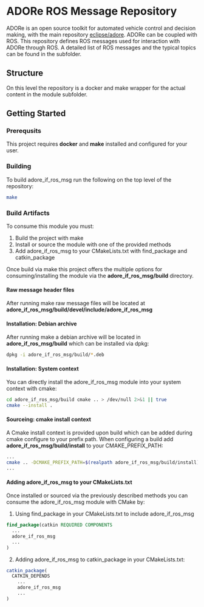 <!--
********************************************************************************
* Copyright (C) 2017-2020 German Aerospace Center (DLR). 
* Eclipse ADORe, Automated Driving Open Research https://eclipse.org/adore
*
* This program and the accompanying materials are made available under the 
* terms of the Eclipse Public License 2.0 which is available at
* http://www.eclipse.org/legal/epl-2.0.
*
* SPDX-License-Identifier: EPL-2.0 
*
* Contributors: 
*   Daniel Heß - initial API and implementation
********************************************************************************
-->
# ADORe ROS Message Repository
ADORe is an open source toolkit for automated vehicle control and decision making, with the main repository [eclipse/adore](https://github.com/eclipse/adore).
ADORe can be coupled with ROS. This repository defines ROS messages used for interaction with ADORe through ROS.
A detailed list of ROS messages and the typical topics can be found in the subfolder.

## Structure
On this level the repository is a docker and make wrapper for the actual content in the module subfolder.

## Getting Started

### Prerequsits
This project requires **docker** and **make** installed and configured for your user.

### Building
To build adore_if_ros_msg run the following on the top level of the repository:
```bash 
make
```

### Build Artifacts

To consume this module you must:
1. Build the project with make
2. Install or source the module with one of the provided methods
3. Add adore_if_ros_msg to your CMakeLists.txt with find_package and catkin_package

Once build via make this project offers the multiple options for 
consuming/installing the module via the **adore_if_ros_msg/build** directory.

#### Raw message header files
After running make raw message files will be located at 
**adore_if_ros_msg/build/devel/include/adore_if_ros_msg**

#### Installation: Debian archive
After running make a debian archive will be located in **adore_if_ros_msg/build** 
which can be installed via dpkg:
```bash
dpkg -i adore_if_ros_msg/build/*.deb
```

#### Installation: System context
You can directly install the adore_if_ros_msg module into your system context 
with cmake:
```bash
cd adore_if_ros_msg/build cmake .. > /dev/null 2>&1 || true 
cmake --install . 
```

#### Sourceing: cmake install context
A Cmake install context is provided upon build which can be added during cmake 
configure to your prefix path. When configuring a build add 
**adore_if_ros_msg/build/install** to your CMAKE_PREFIX_PATH:
```bash
...
cmake .. -DCMAKE_PREFIX_PATH=$(realpath adore_if_ros_msg/build/install)
...
```

#### Adding adore_if_ros_msg to your CMakeLists.txt
Once installed or sourced via the previously described methods you can consume
the adore_if_ros_msg module with CMake by:
1. Using find_package in your CMakeLists.txt to include adore_if_ros_msg
```cmake
find_package(catkin REQUIRED COMPONENTS
  ...
  adore_if_ros_msg
  ...
)
```
2. Adding adore_if_ros_msg to catkin_package in your CMakeLists.txt:
```cmake
catkin_package(
  CATKIN_DEPENDS
    ...
    adore_if_ros_msg 
    ...
)
```

